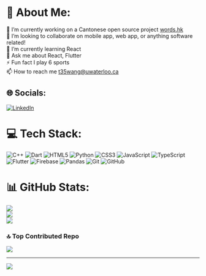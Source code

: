 # 💫 About Me:
🔭 I’m currently working on a Cantonese open source project [words.hk](https://github.com/AlienKevin/wordshk_app) <br>👯 I’m looking to collaborate on mobile app, web app, or anything software related!<br>🌱 I’m currently learning React<br>💬 Ask me about React, Flutter<br>⚡ Fun fact I play 6 sports<br>📫 How to reach me t35wang@uwaterloo.ca


## 🌐 Socials:
[![LinkedIn](https://img.shields.io/badge/LinkedIn-%230077B5.svg?logo=linkedin&logoColor=white)](https://linkedin.com/in/https://www.linkedin.com/in/tom-wang-380611234/) 

# 💻 Tech Stack:
![C++](https://img.shields.io/badge/c++-%2300599C.svg?style=flat&logo=c%2B%2B&logoColor=white) ![Dart](https://img.shields.io/badge/dart-%230175C2.svg?style=flat&logo=dart&logoColor=white) ![HTML5](https://img.shields.io/badge/html5-%23E34F26.svg?style=flat&logo=html5&logoColor=white) ![Python](https://img.shields.io/badge/python-3670A0?style=flat&logo=python&logoColor=ffdd54) ![CSS3](https://img.shields.io/badge/css3-%231572B6.svg?style=flat&logo=css3&logoColor=white) ![JavaScript](https://img.shields.io/badge/javascript-%23323330.svg?style=flat&logo=javascript&logoColor=%23F7DF1E) ![TypeScript](https://img.shields.io/badge/typescript-%23007ACC.svg?style=flat&logo=typescript&logoColor=white) ![Flutter](https://img.shields.io/badge/Flutter-%2302569B.svg?style=flat&logo=Flutter&logoColor=white) ![Firebase](https://img.shields.io/badge/firebase-a08021?style=flat&logo=firebase&logoColor=ffcd34) ![Pandas](https://img.shields.io/badge/pandas-%23150458.svg?style=flat&logo=pandas&logoColor=white) ![Git](https://img.shields.io/badge/git-%23F05033.svg?style=flat&logo=git&logoColor=white) ![GitHub](https://img.shields.io/badge/github-%23121011.svg?style=flat&logo=github&logoColor=white)
# 📊 GitHub Stats:
![](https://github-readme-stats.vercel.app/api?username=TOMWANGZZ1236&theme=radical&hide_border=false&include_all_commits=false&count_private=true)<br/>
![](https://github-readme-streak-stats.herokuapp.com/?user=TOMWANGZZ1236&theme=radical&hide_border=false)<br/>
![](https://github-readme-stats.vercel.app/api/top-langs/?username=TOMWANGZZ1236&theme=radical&hide_border=false&include_all_commits=false&count_private=true&layout=compact)

### 🔝 Top Contributed Repo
![](https://github-contributor-stats.vercel.app/api?username=TOMWANGZZ1236&limit=5&theme=dark&combine_all_yearly_contributions=true)

---
[![](https://visitcount.itsvg.in/api?id=TOMWANGZZ1236&icon=5&color=12)](https://visitcount.itsvg.in)

<!-- Proudly created with GPRM ( https://gprm.itsvg.in ) -->
